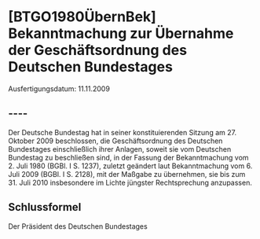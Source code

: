 # [BTGO1980ÜbernBek] Bekanntmachung zur Übernahme der Geschäftsordnung des Deutschen Bundestages

Ausfertigungsdatum: 11.11.2009

 

## ----

Der Deutsche Bundestag hat in seiner konstituierenden Sitzung am 27. Oktober 2009 beschlossen, die Geschäftsordnung des Deutschen Bundestages einschließlich ihrer Anlagen, soweit sie vom Deutschen Bundestag zu beschließen sind, in der Fassung der Bekanntmachung vom 2. Juli 1980 (BGBl. I S. 1237), zuletzt geändert laut Bekanntmachung vom 6. Juli 2009 (BGBl. I S. 2128), mit der Maßgabe zu übernehmen, sie bis zum 31. Juli 2010 insbesondere im Lichte jüngster Rechtsprechung anzupassen.


## Schlussformel

Der Präsident des Deutschen Bundestages
